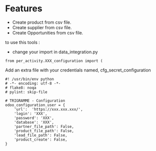 
Features
========

- Create product from csv file.
- Create supplier from csv file.
- Create Opportunities from csv file.

to use this tools :

- change your import in data_integration.py 
```
from per_activity.XXX_configuration import (
```

Add an extra file with your credentials named, cfg_secret_configuration

```
#! /usr/bin/env python
# -*- encoding: utf-8 -*-
# flake8: noqa
# pylint: skip-file

# TRIGRAMME - Configuration
odoo_configuration_user = {
    'url':  'https://xxx.xxx.xxx/',
    'login': 'XXX',
    'password': 'XXX',
    'database': 'XXX',
    'partner_file_path': False,
    'product_file_path': False,
    'lead_file_path': False,
    'product_create': False,
}
```
